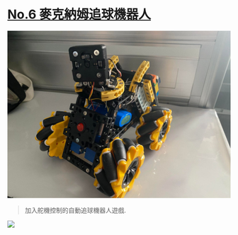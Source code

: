 # [No.6 麥克納姆追球機器人](https://github.com/KUBOT-Robot/FAFABOT/tree/FAFABOT-No.6)

<img src="https://github.com/KUBOT-Robot/FAFABOT/blob/resource/FAFABOT-No6/60.jpg" width="700">

>加入舵機控制的自動追球機器人遊戲.

<img src="https://github.com/KUBOT-Robot/FAFABOT/blob/resource/FAFABOT-No6/62.gif" width="700">
